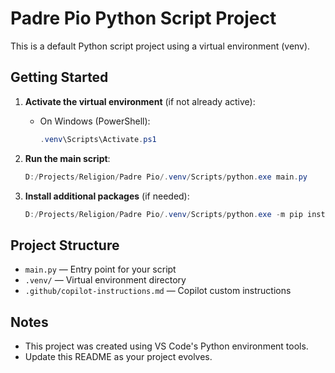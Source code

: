 # Padre Pio Python Script Project

This is a default Python script project using a virtual environment (venv).

## Getting Started

1. **Activate the virtual environment** (if not already active):

   - On Windows (PowerShell):
     ```powershell
     .venv\Scripts\Activate.ps1
     ```

2. **Run the main script**:

   ```powershell
   D:/Projects/Religion/Padre Pio/.venv/Scripts/python.exe main.py
   ```

3. **Install additional packages** (if needed):
   ```powershell
   D:/Projects/Religion/Padre Pio/.venv/Scripts/python.exe -m pip install <package-name>
   ```

## Project Structure

- `main.py` — Entry point for your script
- `.venv/` — Virtual environment directory
- `.github/copilot-instructions.md` — Copilot custom instructions

## Notes

- This project was created using VS Code's Python environment tools.
- Update this README as your project evolves.
